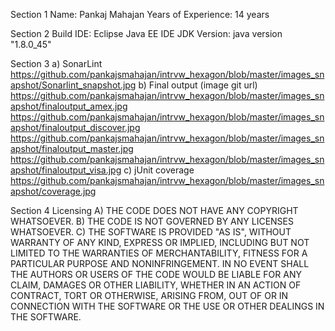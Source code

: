 Section 1
	Name: Pankaj Mahajan
	Years of Experience: 14 years

Section 2
	Build IDE: Eclipse Java EE IDE
	JDK Version: java version "1.8.0_45"

Section 3
	a) SonarLint https://github.com/pankajsmahajan/intrvw_hexagon/blob/master/images_snapshot/Sonarlint_snapshot.jpg 
	b) Final output (image git url)
		https://github.com/pankajsmahajan/intrvw_hexagon/blob/master/images_snapshot/finaloutput_amex.jpg
		https://github.com/pankajsmahajan/intrvw_hexagon/blob/master/images_snapshot/finaloutput_discover.jpg
		https://github.com/pankajsmahajan/intrvw_hexagon/blob/master/images_snapshot/finaloutput_master.jpg
		https://github.com/pankajsmahajan/intrvw_hexagon/blob/master/images_snapshot/finaloutput_visa.jpg
	c) jUnit coverage https://github.com/pankajsmahajan/intrvw_hexagon/blob/master/images_snapshot/coverage.jpg 

Section 4
	Licensing
	A)	THE CODE DOES NOT HAVE ANY COPYRIGHT WHATSOEVER. 
	B)	THE CODE IS NOT GOVERNED BY ANY LICENSES WHATSOEVER. 
	C)	THE SOFTWARE IS PROVIDED "AS IS", WITHOUT WARRANTY OF ANY KIND, EXPRESS OR IMPLIED, INCLUDING BUT NOT LIMITED TO THE WARRANTIES OF MERCHANTABILITY, FITNESS FOR A PARTICULAR PURPOSE AND NONINFRINGEMENT. IN NO EVENT SHALL THE AUTHORS OR USERS OF THE CODE WOULD BE LIABLE FOR ANY CLAIM, DAMAGES OR OTHER LIABILITY, WHETHER IN AN ACTION OF CONTRACT, TORT OR OTHERWISE, ARISING FROM, OUT OF OR IN CONNECTION WITH THE SOFTWARE OR THE USE OR OTHER DEALINGS IN THE SOFTWARE.

	